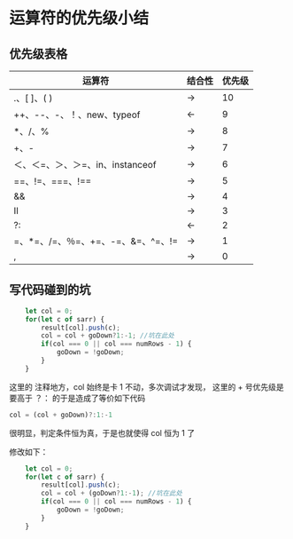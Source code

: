 # 运算符的优先级小结

## 优先级表格
| 运算符 | 结合性 | 优先级 |
| ---- | ---- | ---- |
|.、[ ]、( )              |->|10|
|++、--、-、！、new、typeof|<-|9|
|*、/、%                  |->|8|
|+、-                     |->|7|
|＜、＜=、＞、＞=、in、instanceof|->|6|
|==、!=、===、!==|->|5|
|&&             |->|4|
|II             |->|3|
|?:             |<-|2|
|=、*=、/=、％=、+=、-=、&=、^=、!=|->|1|
|,              |->|0|

## 写代码碰到的坑
```js
    let col = 0;
    for(let c of sarr) {
        result[col].push(c);
        col = col + goDown?1:-1; //坑在此处
        if(col === 0 || col === numRows - 1) {
            goDown = !goDown;
        }
    }
```
这里的 注释地方，col 始终是卡 1 不动，多次调试才发现，
这里的 + 号优先级是要高于 ？： 的于是造成了等价如下代码

```js
col = (col + goDown)?:1:-1
```
很明显，判定条件恒为真，于是也就使得 col 恒为 1 了

修改如下：

```js
    let col = 0;
    for(let c of sarr) {
        result[col].push(c);
        col = col + (goDown?1:-1); //坑在此处
        if(col === 0 || col === numRows - 1) {
            goDown = !goDown;
        }
    }
```


